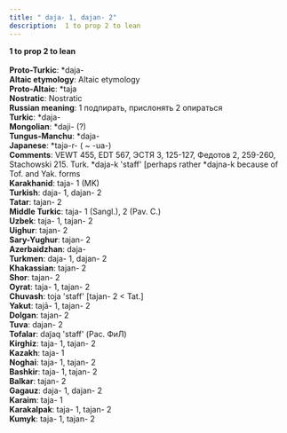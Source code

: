 ```yaml
---
title: " daja- 1, dajan- 2"
description:  1 to prop 2 to lean
---
```

<p data-pagefind-weight="0.5">
<strong> 1 to prop 2 to lean</strong><br><br>
<strong>Proto-Turkic</strong>:  *daja-<br>
<strong>Altaic etymology</strong>:  Altaic etymology<br>
<strong> Proto-Altaic</strong>:  *taja<br>
<strong>Nostratic</strong>:  Nostratic<br>
<strong>Russian meaning</strong>:  1 подпирать, прислонять 2 опираться<br>
<strong>Turkic</strong>:  *daja-<br>
<strong>Mongolian</strong>:  *daji- (?)<br>
<strong>Tungus-Manchu</strong>:  *daja-<br>
<strong>Japanese</strong>:  *tajǝ-r- ( ~ -ua-)<br>
<strong>Comments</strong>:  VEWT 455, EDT 567, ЭСТЯ 3, 125-127, Федотов 2, 259-260, Stachowski 215. Turk. *daja-k 'staff' [perhaps rather *dajna-k because of Tof. and Yak. forms<br>
<strong>Karakhanid</strong>:  taja- 1 (MK)<br>
<strong>Turkish</strong>:  daja- 1, dajan- 2<br>
<strong>Tatar</strong>:  tajan- 2<br>
<strong>Middle Turkic</strong>:  taja- 1 (Sangl.), 2 (Pav. C.)<br>
<strong>Uzbek</strong>:  taja- 1, tajan- 2<br>
<strong>Uighur</strong>:  tajan- 2<br>
<strong>Sary-Yughur</strong>:  tajan- 2<br>
<strong>Azerbaidzhan</strong>:  daja-<br>
<strong>Turkmen</strong>:  daja- 1, dajan- 2<br>
<strong>Khakassian</strong>:  tajan- 2<br>
<strong>Shor</strong>:  tajan- 2<br>
<strong>Oyrat</strong>:  taja- 1, tajan- 2<br>
<strong>Chuvash</strong>:  toja 'staff' [tajan- 2 < Tat.]<br>
<strong>Yakut</strong>:  tajā- 1, tajan- 2<br>
<strong>Dolgan</strong>:  tajan- 2<br>
<strong>Tuva</strong>:  dajan- 2<br>
<strong>Tofalar</strong>:  daj̃aq 'staff' (Рас. ФиЛ)<br>
<strong>Kirghiz</strong>:  taja- 1, tajan- 2<br>
<strong>Kazakh</strong>:  taja- 1<br>
<strong>Noghai</strong>:  taja- 1, tajan- 2<br>
<strong>Bashkir</strong>:  taja- 1, tajan- 2<br>
<strong>Balkar</strong>:  tajan- 2<br>
<strong>Gagauz</strong>:  daja- 1, dajan- 2<br>
<strong>Karaim</strong>:  taja- 1<br>
<strong>Karakalpak</strong>:  taja- 1, tajan- 2<br>
<strong>Kumyk</strong>:  taja- 1, tajan- 2<br>

</p>
